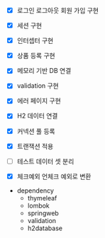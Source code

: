 - [x] 로그인 로그아웃 회원 가입 구현  
- [x] 세션 구현 
- [x] 인터셉터 구현
- [x] 상품 등록 구현
- [x] 메모리 기반 DB 연결
- [x] validation 구현
- [x] 에러 페이지 구현 
- [x] H2 데이터 연결
- [x] 커넥션 풀 등록
- [x] 트랜잭션 적용
- [ ] 테스트 데이터 셋 분리
- [x] 체크예외 언체크 예외로 변환


- dependency
  - thymeleaf
  - lombok
  - springweb
  - validation
  - h2database